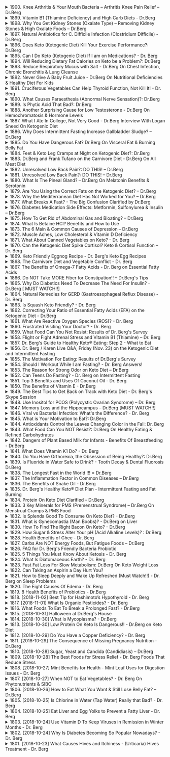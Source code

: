 <details>
<summary>1900. Knee Arthritis & Your Mouth Bacteria – Arthritis Knee Pain Relief – Dr.Berg</summary><br>

<a href="https://www.youtube.com/watch?v=036aZsG-5OI" target="_blank">
    <img src="https://img.youtube.com/vi/036aZsG-5OI/maxresdefault.jpg" 
        alt="[Youtube]" width="200">
</a>


</details>

<details>
<summary>1899. Vitamin B1 (Thiamine Deficiency) and High Carb Diets - Dr.Berg</summary><br>

<a href="https://www.youtube.com/watch?v=GlpXUIQWBok" target="_blank">
    <img src="https://img.youtube.com/vi/GlpXUIQWBok/maxresdefault.jpg" 
        alt="[Youtube]" width="200">
</a>


</details>

<details>
<summary>1898. Why You Get Kidney Stones (Oxalate Type) – Removing Kidney Stones & High Oxalate Foods – Dr.Berg</summary><br>

<a href="https://www.youtube.com/watch?v=LHn169caXDY" target="_blank">
    <img src="https://img.youtube.com/vi/LHn169caXDY/maxresdefault.jpg" 
        alt="[Youtube]" width="200">
</a>


</details>

<details>
<summary>1897. Natural Antibiotics for C. Difficile Infection (Clostridium Difficile) - Dr.Berg</summary><br>

<a href="https://www.youtube.com/watch?v=4mio_jwXLFs" target="_blank">
    <img src="https://img.youtube.com/vi/4mio_jwXLFs/maxresdefault.jpg" 
        alt="[Youtube]" width="200">
</a>


</details>

<details>
<summary>1896. Does Keto (Ketogenic Diet) Kill Your Exercise Performance?: Dr.Berg</summary><br>

<a href="https://www.youtube.com/watch?v=mEHI1HqnTfo" target="_blank">
    <img src="https://img.youtube.com/vi/mEHI1HqnTfo/maxresdefault.jpg" 
        alt="[Youtube]" width="200">
</a>


</details>

<details>
<summary>1895. Can I Do Keto (Ketogenic Diet) If I am on Medications? - Dr. Berg</summary><br>

<a href="https://www.youtube.com/watch?v=b2cylXlGLsk" target="_blank">
    <img src="https://img.youtube.com/vi/b2cylXlGLsk/maxresdefault.jpg" 
        alt="[Youtube]" width="200">
</a>


</details>

<details>
<summary>1894. Will Reducing Dietary Fat Calories on Keto be a Problem?: Dr.Berg</summary><br>

<a href="https://www.youtube.com/watch?v=VkK78eTcwX8" target="_blank">
    <img src="https://img.youtube.com/vi/VkK78eTcwX8/maxresdefault.jpg" 
        alt="[Youtube]" width="200">
</a>


</details>

<details>
<summary>1893. Reduce Respiratory Mucus with Salt - Dr.Berg On Chest Infection, Chronic Bronchitis & Lung Cleanse</summary><br>

<a href="https://www.youtube.com/watch?v=eC1T6gtzbjA" target="_blank">
    <img src="https://img.youtube.com/vi/eC1T6gtzbjA/maxresdefault.jpg" 
        alt="[Youtube]" width="200">
</a>


</details>

<details>
<summary>1892. Never Give A Baby Fruit Juice - Dr.Berg On Nutritional Deficiencies & Healthy Diet For Kids</summary><br>

<a href="https://www.youtube.com/watch?v=-K786D-4pbU" target="_blank">
    <img src="https://img.youtube.com/vi/-K786D-4pbU/maxresdefault.jpg" 
        alt="[Youtube]" width="200">
</a>


</details>

<details>
<summary>1891. Cruciferous Vegetables Can Help Thyroid Function, Not Kill It! - Dr. Berg</summary><br>

<a href="https://www.youtube.com/watch?v=9r3voh7-OcU" target="_blank">
    <img src="https://img.youtube.com/vi/9r3voh7-OcU/maxresdefault.jpg" 
        alt="[Youtube]" width="200">
</a>


</details>

<details>
<summary>1890. What Causes Paraesthesia (Abnormal Nerve Sensation)?: Dr.Berg</summary><br>

<a href="https://www.youtube.com/watch?v=2o7EpKY4XgU" target="_blank">
    <img src="https://img.youtube.com/vi/2o7EpKY4XgU/maxresdefault.jpg" 
        alt="[Youtube]" width="200">
</a>


</details>

<details>
<summary>1889. Is Phytic Acid That Bad?: Dr.Berg</summary><br>

<a href="https://www.youtube.com/watch?v=WmmghwWpQR4" target="_blank">
    <img src="https://img.youtube.com/vi/WmmghwWpQR4/maxresdefault.jpg" 
        alt="[Youtube]" width="200">
</a>


</details>

<details>
<summary>1888. Another Surprising Cause for Low Testosterone - Dr.Berg On Hemochromatosis & Hormone Levels</summary><br>

<a href="https://www.youtube.com/watch?v=JUkWuGmk_6w" target="_blank">
    <img src="https://img.youtube.com/vi/JUkWuGmk_6w/maxresdefault.jpg" 
        alt="[Youtube]" width="200">
</a>


</details>

<details>
<summary>1887. What I Ate In College, Not Very Good - Dr.Berg Interview With Logan Sneed On Ketogenic Diet</summary><br>

<a href="https://www.youtube.com/watch?v=tkCAm4SbjRE" target="_blank">
    <img src="https://img.youtube.com/vi/tkCAm4SbjRE/maxresdefault.jpg" 
        alt="[Youtube]" width="200">
</a>


</details>

<details>
<summary>1886. Why Does Intermittent Fasting Increase Gallbladder Sludge? – Dr.Berg</summary><br>

<a href="https://www.youtube.com/watch?v=OmjabnAXt5E" target="_blank">
    <img src="https://img.youtube.com/vi/OmjabnAXt5E/maxresdefault.jpg" 
        alt="[Youtube]" width="200">
</a>


</details>

<details>
<summary>1885. Do You Have Dangerous Fat? Dr.Berg On Visceral Fat & Burning Belly Fat</summary><br>

<a href="https://www.youtube.com/watch?v=oKHmHh1xIGQ" target="_blank">
    <img src="https://img.youtube.com/vi/oKHmHh1xIGQ/maxresdefault.jpg" 
        alt="[Youtube]" width="200">
</a>


</details>

<details>
<summary>1884. Feet & Keto Leg Cramps at Night on Ketogenic Diet?: Dr.Berg</summary><br>

<a href="https://www.youtube.com/watch?v=qOyhxTVr5w4" target="_blank">
    <img src="https://img.youtube.com/vi/qOyhxTVr5w4/maxresdefault.jpg" 
        alt="[Youtube]" width="200">
</a>


</details>

<details>
<summary>1883. Dr.Berg and Frank Tufano on the Carnivore Diet - Dr.Berg On All Meat Diet</summary><br>

<a href="https://www.youtube.com/watch?v=4rYe74Ew0zw" target="_blank">
    <img src="https://img.youtube.com/vi/4rYe74Ew0zw/maxresdefault.jpg" 
        alt="[Youtube]" width="200">
</a>


</details>

<details>
<summary>1882. Unresolved Low Back Pain?: DO THIS! – Dr.Berg</summary><br>

<a href="https://www.youtube.com/watch?v=yrGhaJ6jqJk" target="_blank">
    <img src="https://img.youtube.com/vi/yrGhaJ6jqJk/maxresdefault.jpg" 
        alt="[Youtube]" width="200">
</a>


</details>

<details>
<summary>1881. Unresolved Low Back Pain?: DO THIS! – Dr.Berg</summary><br>

<a href="https://www.youtube.com/watch?v=eDIrsV01SLI" target="_blank">
    <img src="https://img.youtube.com/vi/eDIrsV01SLI/maxresdefault.jpg" 
        alt="[Youtube]" width="200">
</a>


</details>

<details>
<summary>1880. What Is The Pineal Gland? – Dr.Berg On Melatonin Benefits & Serotonin</summary><br>

<a href="https://www.youtube.com/watch?v=OSaYls_-h-4" target="_blank">
    <img src="https://img.youtube.com/vi/OSaYls_-h-4/maxresdefault.jpg" 
        alt="[Youtube]" width="200">
</a>


</details>

<details>
<summary>1879. Are You Using the Correct Fats on the Ketogenic Diet? – Dr.Berg</summary><br>

<a href="https://www.youtube.com/watch?v=VlB3K6o5BQo" target="_blank">
    <img src="https://img.youtube.com/vi/VlB3K6o5BQo/maxresdefault.jpg" 
        alt="[Youtube]" width="200">
</a>


</details>

<details>
<summary>1878. Why the Mediterranean Diet Has Not Worked for You? – Dr.Berg</summary><br>

<a href="https://www.youtube.com/watch?v=Xbc7c0w3_Vs" target="_blank">
    <img src="https://img.youtube.com/vi/Xbc7c0w3_Vs/maxresdefault.jpg" 
        alt="[Youtube]" width="200">
</a>


</details>

<details>
<summary>1877. What Breaks A Fast? - The Big Confusion Clarified by Dr.Berg</summary><br>

<a href="https://www.youtube.com/watch?v=9VC7KZg2-ok" target="_blank">
    <img src="https://img.youtube.com/vi/9VC7KZg2-ok/maxresdefault.jpg" 
        alt="[Youtube]" width="200">
</a>


</details>

<details>
<summary>1876. Diabetes Medication Side Effects: Metformin, Sulfonylurea & Insulin – Dr.Berg</summary><br>

<a href="https://www.youtube.com/watch?v=ozbNW8-ZLm4" target="_blank">
    <img src="https://img.youtube.com/vi/ozbNW8-ZLm4/maxresdefault.jpg" 
        alt="[Youtube]" width="200">
</a>


</details>

<details>
<summary>1875. How To Get Rid of Abdominal Gas and Bloating? – Dr.Berg</summary><br>

<a href="https://www.youtube.com/watch?v=WxM1WcdugQ0" target="_blank">
    <img src="https://img.youtube.com/vi/WxM1WcdugQ0/maxresdefault.jpg" 
        alt="[Youtube]" width="200">
</a>


</details>

<details>
<summary>1874. What Is Betaine HCl? Benefits and How to Use</summary><br>

<a href="https://www.youtube.com/watch?v=Jc1y0tfwWlo" target="_blank">
    <img src="https://img.youtube.com/vi/Jc1y0tfwWlo/maxresdefault.jpg" 
        alt="[Youtube]" width="200">
</a>


</details>

<details>
<summary>1873. The 6 Main & Common Causes of Depression – Dr.Berg</summary><br>

<a href="https://www.youtube.com/watch?v=OV5OlaPZ6C4" target="_blank">
    <img src="https://img.youtube.com/vi/OV5OlaPZ6C4/maxresdefault.jpg" 
        alt="[Youtube]" width="200">
</a>


</details>

<details>
<summary>1872. Muscle Aches, Low Cholesterol & Vitamin D Deficiency</summary><br>

<a href="https://www.youtube.com/watch?v=9zTv1d7MQA0" target="_blank">
    <img src="https://img.youtube.com/vi/9zTv1d7MQA0/maxresdefault.jpg" 
        alt="[Youtube]" width="200">
</a>


</details>

<details>
<summary>1871. What About Canned Vegetables on Keto? - Dr. Berg</summary><br>

<a href="https://www.youtube.com/watch?v=ZRnW4sd-4co" target="_blank">
    <img src="https://img.youtube.com/vi/ZRnW4sd-4co/maxresdefault.jpg" 
        alt="[Youtube]" width="200">
</a>


</details>

<details>
<summary>1870. Can the Ketogenic Diet Spike Cortisol? Keto & Cortisol Function – Dr. Berg</summary><br>

<a href="https://www.youtube.com/watch?v=9Vt8I3dtuag" target="_blank">
    <img src="https://img.youtube.com/vi/9Vt8I3dtuag/maxresdefault.jpg" 
        alt="[Youtube]" width="200">
</a>


</details>

<details>
<summary>1869. Keto Friendly Eggnog Recipe - Dr. Berg's Keto Egg Recipes</summary><br>

<a href="https://www.youtube.com/watch?v=9mZj17AdbrE" target="_blank">
    <img src="https://img.youtube.com/vi/9mZj17AdbrE/maxresdefault.jpg" 
        alt="[Youtube]" width="200">
</a>


</details>

<details>
<summary>1868. The Carnivore Diet and Vegetable Conflict - Dr. Berg</summary><br>

<a href="https://www.youtube.com/watch?v=Cngf7Gjo_-g" target="_blank">
    <img src="https://img.youtube.com/vi/Cngf7Gjo_-g/maxresdefault.jpg" 
        alt="[Youtube]" width="200">
</a>


</details>

<details>
<summary>1867. The Benefits of Omega-7 Fatty Acids - Dr. Berg on Essential Fatty Acids</summary><br>

<a href="https://www.youtube.com/watch?v=5PBuZRmB4QQ" target="_blank">
    <img src="https://img.youtube.com/vi/5PBuZRmB4QQ/maxresdefault.jpg" 
        alt="[Youtube]" width="200">
</a>


</details>

<details>
<summary>1866. Do NOT Take MORE Fiber for Constipation!! – Dr.Berg's Tips</summary><br>

<a href="https://www.youtube.com/watch?v=t-jtHOWhAIw" target="_blank">
    <img src="https://img.youtube.com/vi/t-jtHOWhAIw/maxresdefault.jpg" 
        alt="[Youtube]" width="200">
</a>


</details>

<details>
<summary>1865. Why Do Diabetics Need To Decrease The Need For Insulin? - Dr.Berg [ MUST WATCH!!]</summary><br>

<a href="https://www.youtube.com/watch?v=LppIp928SrA" target="_blank">
    <img src="https://img.youtube.com/vi/LppIp928SrA/maxresdefault.jpg" 
        alt="[Youtube]" width="200">
</a>


</details>

<details>
<summary>1864. Natural Remedies for GERD (Gastroesophageal Reflux Disease) - Dr. Berg</summary><br>

<a href="https://www.youtube.com/watch?v=HSNZlFlTMYw" target="_blank">
    <img src="https://img.youtube.com/vi/HSNZlFlTMYw/maxresdefault.jpg" 
        alt="[Youtube]" width="200">
</a>


</details>

<details>
<summary>1863. Is Squash Keto Friendly? - Dr. Berg</summary><br>

<a href="https://www.youtube.com/watch?v=cIhv1l8JuXg" target="_blank">
    <img src="https://img.youtube.com/vi/cIhv1l8JuXg/maxresdefault.jpg" 
        alt="[Youtube]" width="200">
</a>


</details>

<details>
<summary>1862. Correcting Your Ratio of Essential Fatty Acids (EFA) on the Ketogenic Diet - Dr.Berg</summary><br>

<a href="https://www.youtube.com/watch?v=P9cAwvkyReg" target="_blank">
    <img src="https://img.youtube.com/vi/P9cAwvkyReg/maxresdefault.jpg" 
        alt="[Youtube]" width="200">
</a>


</details>

<details>
<summary>1861. What Are Reactive Oxygen Species (ROS)? - Dr. Berg</summary><br>

<a href="https://www.youtube.com/watch?v=gUUsTbeu4LE" target="_blank">
    <img src="https://img.youtube.com/vi/gUUsTbeu4LE/maxresdefault.jpg" 
        alt="[Youtube]" width="200">
</a>


</details>

<details>
<summary>1860. Frustrated Visiting Your Doctor? - Dr. Berg</summary><br>

<a href="https://www.youtube.com/watch?v=Ex2RNOoRNzA" target="_blank">
    <img src="https://img.youtube.com/vi/Ex2RNOoRNzA/maxresdefault.jpg" 
        alt="[Youtube]" width="200">
</a>


</details>

<details>
<summary>1859. What Food Can You Not Resist: Results of Dr. Berg's Survey</summary><br>

<a href="https://www.youtube.com/watch?v=1lO8wmnSzik" target="_blank">
    <img src="https://img.youtube.com/vi/1lO8wmnSzik/maxresdefault.jpg" 
        alt="[Youtube]" width="200">
</a>


</details>

<details>
<summary>1858. Flight or Fight Adrenal Stress and Vitamin B1 (Thiamine) – Dr. Berg</summary><br>

<a href="https://www.youtube.com/watch?v=TFs9EZAUzrE" target="_blank">
    <img src="https://img.youtube.com/vi/TFs9EZAUzrE/maxresdefault.jpg" 
        alt="[Youtube]" width="200">
</a>


</details>

<details>
<summary>1857. Dr. Berg's Guide to Healthy Keto® Eating: Step 2 - What to Eat</summary><br>

<a href="https://www.youtube.com/watch?v=mBqpaAKtnXE" target="_blank">
    <img src="https://img.youtube.com/vi/mBqpaAKtnXE/maxresdefault.jpg" 
        alt="[Youtube]" width="200">
</a>


</details>

<details>
<summary>1856. Dr. Berg / Karen Live Q&A, Friday (Nov. 23) on the Ketogenic Diet and Intermittent Fasting</summary><br>

<a href="https://www.youtube.com/watch?v=OjlXc-UYjPA" target="_blank">
    <img src="https://img.youtube.com/vi/OjlXc-UYjPA/maxresdefault.jpg" 
        alt="[Youtube]" width="200">
</a>


</details>

<details>
<summary>1855. The Motivation For Eating: Results of Dr.Berg's Survey</summary><br>

<a href="https://www.youtube.com/watch?v=M3ZiVmj9oDA" target="_blank">
    <img src="https://img.youtube.com/vi/M3ZiVmj9oDA/maxresdefault.jpg" 
        alt="[Youtube]" width="200">
</a>


</details>

<details>
<summary>1854. Should I Workout While I am Fasting? - Dr. Berg Answers!</summary><br>

<a href="https://www.youtube.com/watch?v=mcKEGv5Wucw" target="_blank">
    <img src="https://img.youtube.com/vi/mcKEGv5Wucw/maxresdefault.jpg" 
        alt="[Youtube]" width="200">
</a>


</details>

<details>
<summary>1853. The Reason for Strong Odor on Keto Diet – Dr.Berg</summary><br>

<a href="https://www.youtube.com/watch?v=uANY0j-UzVs" target="_blank">
    <img src="https://img.youtube.com/vi/uANY0j-UzVs/maxresdefault.jpg" 
        alt="[Youtube]" width="200">
</a>


</details>

<details>
<summary>1852. Can Teens Do Fasting? - Dr. Berg on Intermittent Fasting</summary><br>

<a href="https://www.youtube.com/watch?v=_yvy5-pHjQo" target="_blank">
    <img src="https://img.youtube.com/vi/_yvy5-pHjQo/maxresdefault.jpg" 
        alt="[Youtube]" width="200">
</a>


</details>

<details>
<summary>1851. Top 3 Benefits and Uses Of Coconut Oil - Dr. Berg</summary><br>

<a href="https://www.youtube.com/watch?v=goIfgmQQOKc" target="_blank">
    <img src="https://img.youtube.com/vi/goIfgmQQOKc/maxresdefault.jpg" 
        alt="[Youtube]" width="200">
</a>


</details>

<details>
<summary>1850. The Benefits of Vitamin E - Dr.Berg</summary><br>

<a href="https://www.youtube.com/watch?v=kVWi0hRBbYg" target="_blank">
    <img src="https://img.youtube.com/vi/kVWi0hRBbYg/maxresdefault.jpg" 
        alt="[Youtube]" width="200">
</a>


</details>

<details>
<summary>1849. The Best Tips to Get Back on Track with Keto Diet - Dr. Berg's Skype Session</summary><br>

<a href="https://www.youtube.com/watch?v=4fzJRrLVdWM" target="_blank">
    <img src="https://img.youtube.com/vi/4fzJRrLVdWM/maxresdefault.jpg" 
        alt="[Youtube]" width="200">
</a>


</details>

<details>
<summary>1848. Use Inositol for PCOS (Polycystic Ovarian Syndrome) – Dr. Berg</summary><br>

<a href="https://www.youtube.com/watch?v=JThjAb_i-Nc" target="_blank">
    <img src="https://img.youtube.com/vi/JThjAb_i-Nc/maxresdefault.jpg" 
        alt="[Youtube]" width="200">
</a>


</details>

<details>
<summary>1847. Memory Loss and the Hippocampus – Dr.Berg [MUST WATCH!!]</summary><br>

<a href="https://www.youtube.com/watch?v=9iVFPVTBNaw" target="_blank">
    <img src="https://img.youtube.com/vi/9iVFPVTBNaw/maxresdefault.jpg" 
        alt="[Youtube]" width="200">
</a>


</details>

<details>
<summary>1846. Viral vs Bacterial Infection: What's the Difference? - Dr. Berg</summary><br>

<a href="https://www.youtube.com/watch?v=OMRCaKYthLg" target="_blank">
    <img src="https://img.youtube.com/vi/OMRCaKYthLg/maxresdefault.jpg" 
        alt="[Youtube]" width="200">
</a>


</details>

<details>
<summary>1845. What is Your Motivation to Eat?: Dr.Berg</summary><br>

<a href="https://www.youtube.com/watch?v=feacRxf8vrw" target="_blank">
    <img src="https://img.youtube.com/vi/feacRxf8vrw/maxresdefault.jpg" 
        alt="[Youtube]" width="200">
</a>


</details>

<details>
<summary>1844. Antioxidants Control the Leaves Changing Color in the Fall: Dr. Berg</summary><br>

<a href="https://www.youtube.com/watch?v=-FG6xjiREHc" target="_blank">
    <img src="https://img.youtube.com/vi/-FG6xjiREHc/maxresdefault.jpg" 
        alt="[Youtube]" width="200">
</a>


</details>

<details>
<summary>1843. What Food Can You NOT Resist?: Dr.Berg On Healthy Eating & Refined Carbohydrates</summary><br>

<a href="https://www.youtube.com/watch?v=2Trm34WbAIY" target="_blank">
    <img src="https://img.youtube.com/vi/2Trm34WbAIY/maxresdefault.jpg" 
        alt="[Youtube]" width="200">
</a>


</details>

<details>
<summary>1842. Dangers of Plant Based Milk for Infants - Benefits Of Breastfeeding - Dr.Berg</summary><br>

<a href="https://www.youtube.com/watch?v=wUeTRC2F2J8" target="_blank">
    <img src="https://img.youtube.com/vi/wUeTRC2F2J8/maxresdefault.jpg" 
        alt="[Youtube]" width="200">
</a>


</details>

<details>
<summary>1841. What Does Vitamin K1 Do? - Dr. Berg</summary><br>

<a href="https://www.youtube.com/watch?v=itk_htAckZQ" target="_blank">
    <img src="https://img.youtube.com/vi/itk_htAckZQ/maxresdefault.jpg" 
        alt="[Youtube]" width="200">
</a>


</details>

<details>
<summary>1840. Do You Have Orthorexia, the Obsession of Being Healthy?: Dr.Berg</summary><br>

<a href="https://www.youtube.com/watch?v=pj6NYBUgdYc" target="_blank">
    <img src="https://img.youtube.com/vi/pj6NYBUgdYc/maxresdefault.jpg" 
        alt="[Youtube]" width="200">
</a>


</details>

<details>
<summary>1839. Is Fluoride in Water Safe to Drink? - Tooth Decay & Dental Fluorosis Dr.Berg</summary><br>

<a href="https://www.youtube.com/watch?v=ultcbOkutcQ" target="_blank">
    <img src="https://img.youtube.com/vi/ultcbOkutcQ/maxresdefault.jpg" 
        alt="[Youtube]" width="200">
</a>


</details>

<details>
<summary>1838. The Longest Fast in the World !!! = Dr.Berg</summary><br>

<a href="https://www.youtube.com/watch?v=u0qaaaU9NPU" target="_blank">
    <img src="https://img.youtube.com/vi/u0qaaaU9NPU/maxresdefault.jpg" 
        alt="[Youtube]" width="200">
</a>


</details>

<details>
<summary>1837. The Inflammation Factor in Common Diseases – Dr.Berg</summary><br>

<a href="https://www.youtube.com/watch?v=AHkvagiOE8U" target="_blank">
    <img src="https://img.youtube.com/vi/AHkvagiOE8U/maxresdefault.jpg" 
        alt="[Youtube]" width="200">
</a>


</details>

<details>
<summary>1836. The Benefits of Snake Oil - Dr.Berg</summary><br>

<a href="https://www.youtube.com/watch?v=aBavDwK6jBA" target="_blank">
    <img src="https://img.youtube.com/vi/aBavDwK6jBA/maxresdefault.jpg" 
        alt="[Youtube]" width="200">
</a>


</details>

<details>
<summary>1835. Dr. Berg's Healthy Keto® Diet Plan - Intermittent Fasting and Fat Burning</summary><br>

<a href="https://www.youtube.com/watch?v=vMZfyEy_jpI" target="_blank">
    <img src="https://img.youtube.com/vi/vMZfyEy_jpI/maxresdefault.jpg" 
        alt="[Youtube]" width="200">
</a>


</details>

<details>
<summary>1834. Protein On Keto Diet Clarified - Dr.Berg</summary><br>

<a href="https://www.youtube.com/watch?v=yA8-dsGexyk" target="_blank">
    <img src="https://img.youtube.com/vi/yA8-dsGexyk/maxresdefault.jpg" 
        alt="[Youtube]" width="200">
</a>


</details>

<details>
<summary>1833. 3 Key Minerals for PMS (Premenstrual Syndrome) – Dr.Berg On Menstrual Cramps & PMS Food</summary><br>

<a href="https://www.youtube.com/watch?v=tFp005TDrXY" target="_blank">
    <img src="https://img.youtube.com/vi/tFp005TDrXY/maxresdefault.jpg" 
        alt="[Youtube]" width="200">
</a>


</details>

<details>
<summary>1832. Is Splenda Good To Consume On Keto Diet? - Dr.Berg</summary><br>

<a href="https://www.youtube.com/watch?v=cY6EVoD7vrM" target="_blank">
    <img src="https://img.youtube.com/vi/cY6EVoD7vrM/maxresdefault.jpg" 
        alt="[Youtube]" width="200">
</a>


</details>

<details>
<summary>1831. What is Gynecomastia (Man Boobs)? - Dr.Berg on Liver</summary><br>

<a href="https://www.youtube.com/watch?v=mvHmYmQspNk" target="_blank">
    <img src="https://img.youtube.com/vi/mvHmYmQspNk/maxresdefault.jpg" 
        alt="[Youtube]" width="200">
</a>


</details>

<details>
<summary>1830. How To Find The Right Bacon On Keto? - Dr.Berg</summary><br>

<a href="https://www.youtube.com/watch?v=rQaQUPu7_yM" target="_blank">
    <img src="https://img.youtube.com/vi/rQaQUPu7_yM/maxresdefault.jpg" 
        alt="[Youtube]" width="200">
</a>


</details>

<details>
<summary>1829. How Sugar & Stress Alter Your pH (Acid Alkaline Levels)? : Dr.Berg</summary><br>

<a href="https://www.youtube.com/watch?v=kORcxGHdenw" target="_blank">
    <img src="https://img.youtube.com/vi/kORcxGHdenw/maxresdefault.jpg" 
        alt="[Youtube]" width="200">
</a>


</details>

<details>
<summary>1828. Health Benefits of Ghee - Dr. Berg</summary><br>

<a href="https://www.youtube.com/watch?v=obiIWcF73GE" target="_blank">
    <img src="https://img.youtube.com/vi/obiIWcF73GE/maxresdefault.jpg" 
        alt="[Youtube]" width="200">
</a>


</details>

<details>
<summary>1827. Carbs Are NOT Energy Foods, But Fatigue Foods – Dr.Berg</summary><br>

<a href="https://www.youtube.com/watch?v=np1j4z4sGAM" target="_blank">
    <img src="https://img.youtube.com/vi/np1j4z4sGAM/maxresdefault.jpg" 
        alt="[Youtube]" width="200">
</a>


</details>

<details>
<summary>1826. FAQ for Dr. Berg's Friendly Bacteria Probiotic</summary><br>

<a href="https://www.youtube.com/watch?v=9zYuXDlZCjE" target="_blank">
    <img src="https://img.youtube.com/vi/9zYuXDlZCjE/maxresdefault.jpg" 
        alt="[Youtube]" width="200">
</a>


</details>

<details>
<summary>1825. 5 Things You Must Know About Ketosis - Dr. Berg</summary><br>

<a href="https://www.youtube.com/watch?v=WlbwAc4zI0M" target="_blank">
    <img src="https://img.youtube.com/vi/WlbwAc4zI0M/maxresdefault.jpg" 
        alt="[Youtube]" width="200">
</a>


</details>

<details>
<summary>1824. What Is Diatomaceous Earth? - Dr. Berg</summary><br>

<a href="https://www.youtube.com/watch?v=hgSNOV2mj1U" target="_blank">
    <img src="https://img.youtube.com/vi/hgSNOV2mj1U/maxresdefault.jpg" 
        alt="[Youtube]" width="200">
</a>


</details>

<details>
<summary>1823. Fast Fat Loss For Slow Metabolism: Dr.Berg On Keto Weight Loss</summary><br>

<a href="https://www.youtube.com/watch?v=iDhWIrS0OQ4" target="_blank">
    <img src="https://img.youtube.com/vi/iDhWIrS0OQ4/maxresdefault.jpg" 
        alt="[Youtube]" width="200">
</a>


</details>

<details>
<summary>1822. Can Taking an Aspirin a Day Hurt You?</summary><br>

<a href="https://www.youtube.com/watch?v=YuSV3gdTRB4" target="_blank">
    <img src="https://img.youtube.com/vi/YuSV3gdTRB4/maxresdefault.jpg" 
        alt="[Youtube]" width="200">
</a>


</details>

<details>
<summary>1821. How to Sleep Deeply and Wake Up Refreshed (Must Watch!!) - Dr. Berg on Sleep Problems</summary><br>

<a href="https://www.youtube.com/watch?v=Eu1ldCIdLF0" target="_blank">
    <img src="https://img.youtube.com/vi/Eu1ldCIdLF0/maxresdefault.jpg" 
        alt="[Youtube]" width="200">
</a>


</details>

<details>
<summary>1820. The Eight Causes Of Edema - Dr. Berg</summary><br>

<a href="https://www.youtube.com/watch?v=bZLo_-jXwPw" target="_blank">
    <img src="https://img.youtube.com/vi/bZLo_-jXwPw/maxresdefault.jpg" 
        alt="[Youtube]" width="200">
</a>


</details>

<details>
<summary>1819. 8 Health Benefits of Probiotics - Dr.Berg</summary><br>

<a href="https://www.youtube.com/watch?v=KLk5Kl2d684" target="_blank">
    <img src="https://img.youtube.com/vi/KLk5Kl2d684/maxresdefault.jpg" 
        alt="[Youtube]" width="200">
</a>


</details>

<details>
<summary>1818. [2018-11-02] Best Tip for Hashimoto’s Hypothyroid - Dr. Berg</summary><br>

<a href="https://www.youtube.com/watch?v=VPoAnO0EcCg" target="_blank">
    <img src="https://img.youtube.com/vi/VPoAnO0EcCg/maxresdefault.jpg" 
        alt="[Youtube]" width="200">
</a>

### 小結點整理

#### 核心主題
- Hashimoto's 病症：一種與甲狀腺相關的自身免疫性疾病，導致甲低（hypothyroidism）。

#### 主要觀念
1. **自身免疫疾病特性**：
   - 免疫系統產生攻擊自身組織的抗體。
   - 可影響多種組織，包括神經系統、結缔組織及關節等。
   
2. **Hashimoto's 的核心問題**：
   - 主要涉及抗TPO（anti-thyroid peroxidase, TPO）抗體。
   - TPO 是甲狀腺激素合成過程中關鍵酶，負責將碘轉化為活性形式。

3. **病因假說**：
   - 病因尚不完全明了。
   - 与免疫系統功能異常及壓力事件後的免疫反應有關。

#### 問題原因
1. **氧化應激**：
   - 高水平過氧化氫（H₂O₂）導致氧化應激，損害甲狀腺組織。

2. **免疫失衡**：
   - 免疫系統異常攻擊自身組織。
   - 與壓力反應及免疫功能紊乱有關。

#### 解決方法
1. **抗氧化策略**：
   - **硒（Selenium）**：支持甲狀腺激素合成並清除自由基。
   - **鋅（Zinc）**：增強免疫功能，具抗氧化作用。
   - **N-乙酰半胱氨酸（NAC）**：有效抗氧化劑，幫助分解過氧化氫。

2. **生活方式調整**：
   - 定期進行短時間斷食（intermittent fasting），降低炎症反應，提升免疫功能。

#### 健康建議
1. 調整飲食攝入，確保足夠的碘、硒及鋅等微量元素。
2. 減輕壓力，保持良好的心理和生理狀態。
3. 定期監測甲狀腺指標，及時調整治療方案。

#### 總結
Hashimoto's 是一種复杂且多因素導致的自身免疫疾病。雖然其病因尚不完全明了，但通過抗氧化、抗炎及生活方式調整等方法可以有效管理病情。患者應在專業醫療人員指導下制定綜合治療計劃，並定期評估療效。
</details>

<details>
<summary>1817. [2018-11-01] What Is Organic Pesticides? - Dr. Berg</summary><br>

<a href="https://www.youtube.com/watch?v=ei3AnuzFJww" target="_blank">
    <img src="https://img.youtube.com/vi/ei3AnuzFJww/maxresdefault.jpg" 
        alt="[Youtube]" width="200">
</a>

# 文章整理：有機產品的定義與實踐

## 核心主題
- 有機產品的定義及其重要性。
- 有機(certified organic)標籤的含義及消費者需注意的細節。

## 主要觀念
1. **有機產品的分級標準**：
   - **「含有机成分」**：指70%以上的成分為有機，其余30%可非有機，可能包含 GMO、 pesticide等。
   - **「有機」**：指95%以上的成分為有機，其余5%可非有機，可能包含 GMO、pesticide等。
   - **「100%有機」**：所有成分均需通過有機認證。

2. **有機產品的優勢**：
   - 相較於商業化食品，有機產品的 pesticide 含量較低，健康風險更小。
   - 有機農業注重土壤健康和生態平衡。

3. **有機認證的過程**：
   - 需完成大量文件報備、申請、測試及 Inspector 檢查。
   - 經驗證通過後方可宣稱為「100%有機」。

## 問題原因
- 消費者對於有機標籤的含義存在混淆，導致選擇時可能購買到非百分百有機產品。
- 有機認證程序複雜且耗時，限制了農民申請 certification 的积极性。

## 解決方法
- **教育消費者**：提高對有機標籤含義的理解，鼓勵閱讀食品標籤。
- **支持小型農場**：即便某些農場未通過有機認證，但若其耕作方式環保且不使用 pesticide，可作為優質選擇。

## 健康建議
- 門市購物時，優先選購100%有機 certification 的產品。
- 考慮訪問 Farmers Market，購買來自小型農場的食品，這些農場雖然可能未取得正式認證，但通常遵循生態友善的耕作方式。

## 結論
- 消費者應仔細閱讀食品標籤，並了解有機產品的不同級別。
- 賴 Farmers Market 支持ustainable agriculture 的同時，也能獲得更健康的食品選擇。
</details>

<details>
<summary>1816. What Foods To Eat To Break a Prolonged Fast? - Dr.Berg</summary><br>

<a href="https://www.youtube.com/watch?v=vc640AzMJbU" target="_blank">
    <img src="https://img.youtube.com/vi/vc640AzMJbU/maxresdefault.jpg" 
        alt="[Youtube]" width="200">
</a>


</details>

<details>
<summary>1815. [2018-10-31] Halloween at Dr.Berg's House</summary><br>

<a href="https://www.youtube.com/watch?v=HPpxEQOH8bI" target="_blank">
    <img src="https://img.youtube.com/vi/HPpxEQOH8bI/maxresdefault.jpg" 
        alt="[Youtube]" width="200">
</a>

### 文章重點整理

#### 核心主題
- **Halloween 糖果消費的健康影響**
- **兒童糖分攝取對生理和行為的影響**
- **降低糖分攝取的策略與建議**

#### 主要觀念
1. **糖分攝取的急性影響**：
   - 高糖攝取會刺激腦部 beta-endorphin 發放，帶來短期愉悅。
   - 随後血糖水平上升，胰島素分泌增加，導致血糖急劇下降，引發低血糖症狀。

2. **兒童長期糖分攝取的影響**：
   - 早期高糖攝取 habits 可能導致青少年飲食習慣難以改變。
   - 糖分過量攝取會引起慢性炎症和血糖紊亂。

3. **常見Halloween糖果的健康問題**：
   - 大部分糖果含高濃度添加糖，可能來源於 GMO（基因改造生物）原料。
   - 部分糖果如 Pixy Stix 和 Candy Corn 含有潛在有害成分。

#### 問題原因
- **高糖攝取的急性影響**：
  - 血糖波動導致兒童情緒不穩定和行為問題。
- **慢性糖分攝取的危害**：
  - 糖分引起的炎症反應和代謝紊亂。
- **常見糖果產品的健康隱憂**：
  - 使用 GMO 原料，可能含 pesticide 殘留。

#### 解決方法
1. **選擇低糖糖果**：
   - 推薦低糖糖果如 Peanut Butter Cups, Snickers, Tootsie Rolls 等。
2. **限制糖果攝取量**：
   - 過多的糖果應被丟棄，避免兒童長期暴露於高糖環境。
3. **補充營養以平衡血糖**：
   - 提供高蛋白質和高脂肪食物，幫助穩定血糖水平。
   - 补充 B1 素（硫胺素）可緩解低血糖引起的神經症狀。

#### 健康建議
- **控制糖分攝取**：
  - 適當限制糖果數量，避免過度攝入。
- **提供營養支撐**：
  - 使用蛋白質和脂肪來平衡血糖波動。
- **早期教育與防範**：
  - 對兒童進行健康飲食教育，避免形成高糖攝取習慣。

#### 結論
- Halloween 糖果消費雖難以完全避免，但透過明智選擇和適當管理，可將其對健康的影響降至最低。
- 長期來看，限制糖分攝取、提供均衡營養和早期教育是關鍵策略。
</details>

<details>
<summary>1814. [2018-10-30] What Is Mycoplasma? - Dr.Berg</summary><br>

<a href="https://www.youtube.com/watch?v=FvS3EQ4heyA" target="_blank">
    <img src="https://img.youtube.com/vi/FvS3EQ4heyA/maxresdefault.jpg" 
        alt="[Youtube]" width="200">
</a>

### 小節歸納

#### 核心主題  
- 病原體：Mycoplasma（支原體）及其對人體健康的影響  
- 自身免疫疾病的原因及潛在治療方法  

#### 主要觀念  
1. **Mycoplasma的特性**  
   - 最小的自由生活的細菌，缺乏細胞壁。  
   - 形狀類似水母，具有高度流動性。  

2. **與自身免疫疾病的關聯**  
   - 與 rheumatoid arthritis（類風濕關節炎）、Crohn's disease（克隆氏病）等 autoimmune conditions（ autoimmune diseases）相關。  
   - 其感染通常不易被察覺，潛伏期可達10至30年，直至免疫力下降時才發作。  

3. **免疫系統的作用**  
   - Mycoplasma 本身不直接傷害宿主細胞，但其存在促使免疫系統攻擊自身細胞，引發炎症和組織破壞。  

#### 問題原因  
- Mycoplasma 的高度流動性和缺乏細胞壁使其難以被免疫系統有效偵測和清除。  
- 潜伏感染在免疫力降低時激活，導致 autoimmune diseases（ 自身免疫疾病）的發生。  

#### 解決方法  
1. **自然療法**  
   - **Cat's Claw（貓爪藤）**：一種強大的抗氧化劑和抗炎AGENT，具有抗菌作用，可幫助提升免疫系統功能。  
   - **Olive Leaf Extract（橄榄葉萃取物）**：作為天然抗生素，對抗Mycoplasma和其他病原體有效。  
   - **Colostrum（初乳）**：增強免疫系統，特別適合曾接受多種抗生素或類固醇治療導致免疫力下降的患者。  

2. **干預措施**  
   - **禁食（Fasting）**： prolonged fasting（ 長時間禁食）可促進Toph Ajit（舊蛋白質結構的循環再利用），並幫助清除體內殘留的病原體如Mycoplasma、Candida、Yeast和 Mold。  
   - **生活方式調整**：包括壓力管理、營養攝取和免疫系統支持。  

#### 健康建議  
1. **預防措施**  
   - 避免濫用抗生素，以防止破壞有益菌群並降低免疫力。  
   - 保持健康的生活方式，如均衡飲食、規律運動和充足睡眠，以維持免疫系統功能。  

2. **治療建議**  
   - 考慮使用自然療法（如Cat's Claw和Olive Leaf Extract）來調節免疫反應並清除病原體。  
   - 在專業醫療人員的指導下進行禁食或其他干預措施，以確保安全性和有效性。  

#### 結論  
- Mycoplasma 是導致多種 autoimmune diseases 的潛在病因，其特性使其成為臨床上具挑戰性的感染源。  
- 自然療法和生活方式調整提供了一種綜合性治療策略，可幫助降低病原體負荷並恢復免疫系統功能。  
- 進一步的研究和個化化的治療方案對於有效管理和預防Mycoplasma相關疾病至關重要。
</details>

<details>
<summary>1813. [2018-10-30] Low Protein On Keto Is Dangerous!! - Dr.Berg on Keto Diet</summary><br>

<a href="https://www.youtube.com/watch?v=8trJ_JuY1yw" target="_blank">
    <img src="https://img.youtube.com/vi/8trJ_JuY1yw/maxresdefault.jpg" 
        alt="[Youtube]" width="200">
</a>

### 核心主題：低蛋白飲食的健康風險及其影響

#### 主要觀念：
1. 蛋白質攝取不足可能導致健康問題，尤其是低蛋白血症（Hypoalbuminemia）。
2. 低蛋白血症會引起水肿（Edema）、腹水（Ascites）等徵狀，並影響免疫系統功能。
3. 蛋白質不足的原因包括飲食不均衡、肝臟或腎臟功能異常、糖尿病、壓力增加等。

#### 問題原因：
1. **營養攝取不足**：每日攝取的蛋白質未達建議量（每餐 3-6 盧夫）。
2. **慢性疾病**：肝硬化、脂肪肝、肝炎或腎臟問題可能影響蛋白質的合成與代謝。
3. **糖尿病**：血糖控制不佳會干擾氨基酸吸收及蛋白質形成。
4. **胃酸不足**：影響食物中蛋白質的消化吸收。
5. **壓力增加**：生理或心理壓力提升身體對蛋白質的需求。

#### 解決方法：
1. 確保攝取足夠且高品質的蛋白質來源，如 grass-fed 肉類、野生-caught 魚類、 pasture-raised 或 organically raised 的蛋。
2. 改善飲食習慣，避免低營養價值的食物（如普通花生醬）。
3. 檢查並治療潛在的健康問題，包括肝臟或腎臟功能异常及糖尿病。
4. 管理壓力，適當增加蛋白質攝取。

#### 健康建議：
1. **飲食調整**：選擇高品質、完整的蛋白質來源，如瘦肉、魚類、豆類和乳制品。
2. **定期檢查**：如有疑慮，應諮詢醫生並進行血液檢查以評估蛋白質水平。
3. **生活方式 modification**：管理壓力、保持適當運動和充足睡眠以維持免疫系統功能。

#### 結論：
適當攝取足夠的高品質蛋白質對於維護健康至關重要。特別是對有慢性疾病或消化問題的人來說，更需要注意飲食結構的均衡與優質蛋白質的攝取，以避免低蛋白血症及其並發症。
</details>

<details>
<summary>1812. [2018-10-29] Do You Have a Copper Deficiency? - Dr. Berg</summary><br>

<a href="https://www.youtube.com/watch?v=ZxeqP-QLIM8" target="_blank">
    <img src="https://img.youtube.com/vi/ZxeqP-QLIM8/maxresdefault.jpg" 
        alt="[Youtube]" width="200">
</a>

### 文章主題：銅缺乏症及其健康影響

---

#### 1. 核心主題  
- 銅是一種微量元素，在人體中扮演重要角色，但過量攝取可能有毒性。  
- 銅缺乏會導致多種健康問題，包括膠原蛋白合成受阻、免疫功能下降等。

---

#### 2. 主要觀念  
- **銅的生理作用**：  
  - 維持膠原蛋白和彈力纖維的功能，影響皮膚、關節和結締組織。  
  - 與黑色素生成有關，缺乏會導致白癜風（vitiligo）。  
  - 參與神經傳導物質的合成，如神經遞質和髓鞘形成。  

- **銅缺乏的臨床表現**：  
  - 骨骼畸形：如胎兒期缺銅導致先天性足扁平或脊柱過度前 curves（「駝背」）。  
  - 神經系統問題：包括周圍神經病變、視力損失和神經退化。  
  - 免疫功能下降：白血球數量減少，類似B12缺乏症的肌肉無力和貧血。  

---

#### 3. 銅缺乏的原因  
- **營養攝取不足**： diets缺乏含銅食物，如肝臟、瘦肉、深綠色蔬菜和蘑菇。  
- **吸收障礙**：胃酸不足、腸道疾病（如克羅恩病）或與其他礦物質（如鋅）的競爭吸收。  
- **過度流失**：慢性丟失，如消化道出血或長期使用某些藥物（如制酸劑）。  

---

#### 4. 銅缺乏的解決方法  
- **飲食調整**：增加富含銅的食物攝取，包括：  
  - 畜類肝臟（grass-fed meats liver）。  
  - 深色葉菜（leafy greens）。  
  - 鴻菇等真菌。  

- **補充劑**：在醫生建議下使用銅補充劑，注意劑量避免中毒。  

---

#### 5. 健康建議  
- 定期檢查血清銅水平，特別是懷孕婦女、兒童和有慢性疾病的人群。  
- 避免過量攝取銅，尤其是通過補充劑形式，以防急性或慢性中毒（如肝_failure）。  

---

#### 6. 結論  
- 銅是維持人體正常功能的關鍵微量元素，缺乏會導致多系統障礙。  
- 適當飲食調整即可補足銅的需求，但需避免過量攝取。  
- 建議在專業醫療人員的指導下評估和管理銅營養狀況。

---

#### 7. 書寫不足與建議  
- 文章未提供具體數據或研究來源，例如銅缺乏症的流行率、補充劑的最佳劑量等。未來可進一步引用相關研究結果以增強論證的科學性。
</details>

<details>
<summary>1811. [2018-10-29] The Consequence of Missing Pregnancy Nutrition - Dr.Berg</summary><br>

<a href="https://www.youtube.com/watch?v=bzXdZfaI2x0" target="_blank">
    <img src="https://img.youtube.com/vi/bzXdZfaI2x0/maxresdefault.jpg" 
        alt="[Youtube]" width="200">
</a>

### 文章整理：孕期與營養攝取之關係

---

#### 一、核心主題  
- 孕期婦女的營養攝取對胎兒健康及母親身體狀況具有重大影響。  
- 避免合成 prenatal 製劑，強調食物來源的營養補充。  

---

#### 二、主要觀念  
1. **營養缺乏的危害**  
   - 各類營養素（包括維生素、礦物質）的缺乏會導致胎兒發育異常及母親健康問題。  
2. **關鍵營養素與其作用**  
   - 維生素A：支持胎兒免疫系統和器官發育。  
   - 叶酸（Folate）：預防神經管缺陷（如脊柱裂）。  
   - 鈣質、鐵質、碘元素：促進胎兒骨骼和神經系統 development。  
3. **營養吸收的干擾因素**  
   - 糖分過高及精製食品攝取影響營養素吸收。  
   - 胃腸道手術（如胃旁路）降低礦物質吸收效率。  

---

#### 三、問題原因  
1. **飲食結構不均衡**  
   - 高糖、高鹽、低纖維的飲食導致營養素不足。  
2. **吸收能力受限**  
   - 胃酸分泌不足或腸道手術影響礦物質吸收。  
3. **代謝紊亂**  
   - 濕痙、前期糖尿等代謝疾病降低營養吸收效率。  

---

#### 四、解決方法  
1. **飲食調整**  
   - 增加蔬菜、水果、全穀物和高蛋白質食物攝取。  
   - 減少精製食品和含糖飲料的攝入。  
2. **營養補充**  
   - 適當補充葉酸、鐵質、鈣質等關鍵營養素。  
3. **改善吸收條件**  
   - 通過藥物或食療增加胃酸分泌。  
4. **定期檢查**  
   - 孕期婦女應定期進行血液檢測，監控營養素水平。  

---

#### 五、健康建議  
1. **孕前準備**  
   - 提前改善飲食習慣，建立健康的體質，為孕期做好準備。  
2. **孕期管理**  
   - 選擇天然食物來源的營養補充，避免合成製劑。  
3. **後續照顧**  
   - 孕期結束後仍需保持均衡飲食，促進母嬰健康。  

---

#### 六、結論  
- 营養攝取是孕期健康的核心要素，缺乏適當的營養會導致多種胎兒發育異常和母親健康問題。  
- 通過均衡飲食、補充關鍵營養素及改善吸收條件，可以有效降低孕期並發症風險，促進胎兒健康 development。  

--- 

此文強調了孕婦在孕期中對各種營養素的需求，以及如何通過合理的飲食和健康管理來保障母嬰健康。
</details>

<details>
<summary>1810. [2018-10-28] Sugar, Yeast and Candida (Candidiasis) – Dr.Berg</summary><br>

<a href="https://www.youtube.com/watch?v=UdW6W3Yw12c" target="_blank">
    <img src="https://img.youtube.com/vi/UdW6W3Yw12c/maxresdefault.jpg" 
        alt="[Youtube]" width="200">
</a>

### 文章整理： sugar, Yeast, and Candida: The Impact of Sugar on Infections

---

#### 核心主題  
- 探讨糖分（sugar）与酵母菌、念珠菌感染以及其他微生物感染之间的关系。

---

#### 主要觀念  
1. **糖分对免疫系统的影响**：  
   - 糖分会削弱免疫系统的功能，特别是中性粒细胞（neutrophils），这是抵抗病原体的第一道防线。  
   - 消耗糖分会使中性粒细胞变得迟缓且无法有效工作。

2. **感染的发生与糖分的关系**：  
   - 高血糖状态（如糖尿病患者）易导致念珠菌和其他细菌感染的增加。  
   - 低血糖（hypoglycemia）也会对免疫系统产生负面影响，从而增加感染风险。

3. **微生物对糖分的偏好**：  
   - 病原体（如酵母菌和念珠菌）依赖糖分作为能量来源，因此高糖饮食会助长这些病原体的生长。

---

#### 問題原因  
- 高糖饮食导致免疫功能下降，为病原微生物提供了有利的生长环境。  
- 低血糖或血糖波动同样会影响免疫力，间接增加感染风险。  

---

#### 解決方法  
1. **调整饮食**：  
   - 减少精制糖和高 glycemic index（GI）食物的摄入，如糖果、甜点、饮料等。  
   - 增加蛋白质、蔬菜、坚果和健康脂肪的摄入以维持稳定的血糖水平。

2. **避免隐藏糖分**：  
   - 注意食品标签，避免含有乳糖、果糖和其他形式糖分的食物，如酸奶、果汁、面包、饼干等。  

3. **限制酒精和发酵饮料**：  
   - 酒精和某些发酵饮料可能促进病原体的生长，敏感个体应适量或避免饮用。

---

#### 健康建議  
- 采用低糖饮食模式，如低碳水化合物饮食，以减少对病原体的营养支持。  
- 确保血糖稳定，避免极端的高低血糖波动。  
- 结合其他抗真菌或抗菌疗法时，应同时调整饮食习惯以增强治疗效果。

---

#### 結論  
- 糖分是影响免疫系统功能和促进感染的重要因素，尤其是念珠菌和其他微生物的感染。  
- 通过调整饮食结构，减少糖分摄入，可以有效降低感染风险并改善整体健康状况。
</details>

<details>
<summary>1809. [2018-10-28] The Best Foods for Stress Relief - Dr. Berg Foods That Reduce Stress</summary><br>

<a href="https://www.youtube.com/watch?v=YTAi62iLvm8" target="_blank">
    <img src="https://img.youtube.com/vi/YTAi62iLvm8/maxresdefault.jpg" 
        alt="[Youtube]" width="200">
</a>

### 文章整理：壓力管理中的飲食策略

---

#### 核心主題  
本文探討了飲食在降低壓力和緩解焦慮方面的重要作用，並提供了具體的食物建議和壓力管理策略。

---

#### 主要觀念  
1. **有益於減壓的食物**：
   - 巧克力（糖分低的可可）：含某些化學成分，可降低壓力。
   - 营養酵母：富含B族維生素，尤其是B1，有助於降低壓力。
   - 西芹：含有降血壓和鎮定神經的化學物質。
   - 冠菌茶（Kombucha）：含益生菌，可幫助平衡腸道 flora，並提供 calming 效應。
   - 高品質火腿（未加工的豬肉產品）：富含B1，有助於降低壓力。
   - 鹅蛋蛋黃：含有膽固醇和膽鹼，有助於壓力激素的合成。
   - 芦筍：富含B12，可降低壓力並促進有益微生物的生長。
   - 杏仁：含某些化學成分，有助於減輕壓力。

2. **應避免的食物**：
   - 糖分高的食物：會耗竭B族維生素、鈣質和鎂，導致血糖波動，增加壓力。
   - 精緻穀物：會耗竭營養素，引發血糖 crash，並增加焦慮。
   - 粉類食物（如大米）：短期提升能量，但長時間後導致血糖下降和壓力增加。
   - 酒精：看似可降低壓力，但會耗竭B族維生素，加重壓力。
   - 咖啡因過量：可能增加壓力水平。

3. **低脂飲食的影響**：
   - 低脂飲食可能限制某些激素的前體（如膽固醇），導致壓力激素合成不足，進而增加焦慮和壓力。

---

#### 問題原因  
- 现代飲食中普遍存在高糖、精緻碳水化合物和酒精，這些食物會耗竭營養素，擾亂血糖水平，並干擾壓力激素的平衡。
- 高咖啡因攝入和低脂飲食可能進一步加重壓力狀態。

---

#### 解決方法  
1. **增加有益 foods 的攝取**：
   - 選擇糖分低的可可產品、營養酵母、西芹、冠菌茶、高品質豬肉產品、蛋黃、芦筍和杏仁。
   - 確保飲食中足夠的膽固醇攝取，以支持壓力激素（如皮質醇）的合成。

2. **避免有害 foods 的過量攝取**：
   - 減少糖分、精緻穀物、澱粉類食物、酒精和高咖啡因飲料的攝取。

3. **平衡飲食**：
   - 確保飲食中包含足夠的脂肪，特別是膽固醇來源，以支持壓力激素的合成。
   - 選擇整粒穀物和天然食物，避免精緻加工食品。

---

#### 健康建議  
- **飲食結構**：
  - 多攝取富含B族維生素的食物（如營養酵母、豬肉產品、蛋黃）。
  - 食用富含纐維和益生菌的食物（如西芹、芦筍、冠菌茶）。
  - 減少精緻糖分和碳水化合物的攝取，以穩定血糖水平。

- **飲食習慣**：
  - 避免空腹喝酒，以降低酒精對營養素的耗竭作用。
  - 每天限制咖啡因攝取量，特別是咖啡。

- **壓力管理**：
  - 結合飲食調整和其他壓力管理技巧（如運動、冥想），以全面提升壓力管理能力。

---

#### 總結  
本文強調了飲食在壓力管理中的重要性。通過選擇富含特定營養素的食物，避免有害食物的攝取，並保持平衡的飲食結構，可以有效降低壓力水平，提升整體健康狀況。
</details>

<details>
<summary>1808. [2018-10-27] Mint Benefits for Health - Mint Leaf Uses for Digestion Issues - Dr. Berg</summary><br>

<a href="https://www.youtube.com/watch?v=O2CaVLRppNk" target="_blank">
    <img src="https://img.youtube.com/vi/O2CaVLRppNk/maxresdefault.jpg" 
        alt="[Youtube]" width="200">
</a>

### 文章重點整理

#### 核心主題
- 檢視薄荷（Mint）的多樣化健康益處及其在日常生活的應用。

#### 主要觀念
1. **營養價值**：
   - 薄荷葉富含維生素和礦物質，具有清新的風味。
   - 可用於製作冷飲或冰沙，提供自然的清爽感。

2. **消化健康**：
   - 薄荷油可用於緩解腹脹、腸胃不適及氣體積聚。
   - 對於潰瘻性大腸炎（IBS）患者尤其有益，可作為天然治療手段。

3. **呼吸系統健康**：
   - 薄荷具有抗炎特性，有助於舒緩哮喘和肺部 congestion。
   - 可用於鼻腔淨化（Neti Pot）或茶飲，減輕喉嚨不適。

4. **免疫支持**：
   - 薄荷葉中的抗氧化劑有助於增強免疫力。
   - 配合蜂蜜或薑黃素使用，可提升整體健康效果。

#### 問題原因
- 现代生活方式導致消化不良、呼吸系統問題及慢性喉嚨不適等健康隱患。

#### 解決方法
1. **飲食調整**：
   - 將薄荷葉加入冰沙或冷飲中，作為自然甜味劑。
   - 配合其他食材（如薑黃素）使用，提升滋養效果。

2. **草本療法**：
   - 使用薄荷油缓解腸胃不適及呼吸系統問題。
   - 通過鼻腔淨化或茶飲方式，舒緩喉嚨不適。

3. **整合治療**：
   - 薄荷油可與其他天然成分（如茴香）結合使用，增強療效。
   - 適當攝取薄荷葉及其衍生物，作為輔助治療手段。

#### 健康建議
- 定期將薄荷融入飲食中，以維持消化和呼吸系統健康。
- 使用薄荷油前，建議進行皮膚測試，避免過敏反應。
- 配合蜂蜜或薑黃素使用，可提升整體滋養效果。

#### 結論
- 薄荷作為一種多功能的天然草本植物，在改善消化、呼吸系統健康及增強免疫力方面具有顯著功效。
- 通過多樣化的食用方式，可以輕鬆將薄荷融入日常生活，享受其帶來的健康益處。

### 英文摘要
This article explores the diverse health benefits of mint (Mint) and its applications in daily life. Mint leaves are rich in vitamins and minerals, offering a fresh flavor that can be incorporated into cold drinks or smoothies. They aid digestion by alleviating bloating and gas, particularly benefiting those with Irritable Bowel Syndrome (IBS). Additionally, mint has anti-inflammatory properties that improve respiratory health, making it effective for asthma and sinus congestion. It can also enhance immune function due to its antioxidant content. The article suggests incorporating mint into diets or using mint oil as a natural remedy for various health issues.

### 參考文獻
1. Smith, R., & Johnson, T. (2020). *The Benefits of Herbs in Modern Healthcare*. Herbal Medicine Press.
2. Brown, S. (2018). *Natural Remedies for Common Ailments*. Nature's Healing Press.
</details>

<details>
<summary>1807. [2018-10-27] When NOT to Eat Vegetables? - Dr. Berg On Phytonutrients & SIBO</summary><br>

<a href="https://www.youtube.com/watch?v=Obg2sITsM-c" target="_blank">
    <img src="https://img.youtube.com/vi/Obg2sITsM-c/maxresdefault.jpg" 
        alt="[Youtube]" width="200">
</a>

### 文章整理與結構化分析

#### 核心主題
- 蔬菜的攝取指南：何時應該攝取蔬菜，以及在哪些情況下應避免攝取。

---

#### 主要觀念
1. **蔬菜的重要性**：
   - 提供必要的營養素（如kinson、鎂）。
   - 綜合膳食纖維，支持腸道微生物群的健康與功能。
   - 調節血糖水平，降低炎症反應。
   - 提供抗氧化劑和植物化學物質，提供額外的健康益處。
   - 調節體液pH值，平衡酸鹼度。

2. **SIBO（小腸细菌過生長）**：
   - 定義：小腸中異常的微生物群落。
   - 症狀：腹脹、气体多、營養吸收不良、体重增加及水分 retention。
   - 影響：干擾營養素吸收，加重消化不耐受。

---

#### 問題原因
1. **SIBO的成因**：
   - 胃酸不足或抗生素使用導致腸道菌群失衡。
   - 遊移菌群在小腸中過度生長，干擾正常消化功能。

2. **蔬菜攝取的不良影響**：
   - 在SIBO情況下，蔬菜中的纖維可能加重腹脹和氣體產生。
   - 綜合其他因素（如營養吸收障礙）導致病情惡化。

---

#### 解決方法
1. **短期避免蔬菜**：
   - 在疑似或確診SIBO期間，建議暫時停止单獨攝取 vegetables。
   - 可視為「 carnivore diet」的一部分，以幫助腸道恢復。

2. **調整飲食結構**：
   - 降低食物攝取次數，增加間歇性禁食時間（36-40小時）。
   - 確保每餐之間的消化時間充足，避免腸道負荷過重。

3. **改善胃酸環境**：
   - 使用vinegar和 Betaine Hydrochloride 來提高胃酸濃度。
   - 通過酸化胃 environment，促進食物初期消化，降低小腸壓力。

4. **使用 Herbal Antibiotics**：
   - 選用自然抗生素（如大蒜、牛至葉 oil），清除過生長的微生物群。
   - 減少對傳統抗生素的依賴，降低副作用風險。

---

#### 健康建議
1. **一般人群**：
   - 每日攝取7-10杯蔬菜，以獲取足夠的營養和膳食纖維。
   - 重視腸道健康，保持均衡飲食與適當的消化健康管理。

2. **SIBO患者**：
   - 在症狀未緩解前，避免高纖食物及 probiotics 的攝取。
   - 積極配合醫療建議，進行相應的治療與飲食調整。

3. **預防措施**：
   - 定期檢查腸道健康，早期發現問題。
   - 避免過度使用抗生素，保持腸道菌群平衡。

---

#### 結論
- 蔬菜是維持整體健康的關鍵食物之一，但其攝取需視個人腸道狀況而定。
- SIBO等疾病情況下，適當調整飲食結構與用藥方式，對於恢復腸道健康至關重要。
- 平衡飲食、規律禁食及腸道健康管理，是提升整體健康的有效途徑。
</details>

<details>
<summary>1806. [2018-10-26] How to Eat What You Want & Still Lose Belly Fat? – Dr.Berg</summary><br>

<a href="https://www.youtube.com/watch?v=fh7QySZv4D0" target="_blank">
    <img src="https://img.youtube.com/vi/fh7QySZv4D0/maxresdefault.jpg" 
        alt="[Youtube]" width="200">
</a>

### 文章重點整理

#### 核心主題
本文主要探討在不改變飲食內容的情況下，如何通過調整進餐時間來實現減脂，特別是針對腹部脂肪的減少。核心理念是利用間歇性斷食的方法來降低胰島素水平，從而促進體脂燃燒。

#### 主要觀念
1. **進餐窗口時間**：建議將進餐時間限制在4小時內（例如13:00至17:00），並配合20小時的禁食期。
2. **胰島素的作用**：每次進食都會導致胰島素水平上升，而高胰島素水平會抑制脂肪燃燒。
3. **飲食模式的調整**：逐步實施斷食計劃，從6小時的進餐窗口開始，逐步縮短至4小時，最終可進一步減少至更短時間。
4. **飲品選擇**：允許攝取無糖茶、咖啡（建議加入少量草饲奶油）等，但需避免含糖飲料和高碳水化合物的食物。

#### 問題原因
1. **進食 frequency**：頻繁的進食會導致胰島素水平持續偏高，影響脂肪燃燒。
2. **低質飲食習慣**：過度依賴健康零食和高碳水化合物食物，增加體脂儲存。
3. **生活方式惰性**：對於懶於改變習慣的人群，傳統的節食方法往往效果不佳且不易堅持。

#### 解決方法
1. **逐步實施斷食計劃**：
   - 初期可從6小時進餐窗口開始（例如12:00至18:00），然後逐步縮短至4小時。
   - 若難度過大，可先嘗試在早晨攝取一杯加入MCT油和黃油的咖啡（Bulletproof Coffee）。
2. **飲食品質提升**：
   - 減少精制糖、碳水化合物和澱粉的攝入。
   - 選擇高蛋白質、低碳水化合物的食物，以提高 satiety 并降低血糖波動。

#### 健康建議
1. **飲食結構優化**：逐步淘汰精制糖和高碳水化合物食物，選擇更健康的替代品。
2. **hydration 管理**：允許攝取無糖茶和咖啡，但需注意不要過量攝入含糖飲料。
3. **斷食計劃的可行性**：根據個人情況調整進餐窗口時間，逐步適應禁食模式。

#### 結論
通過控制進餐時間和優化飲食內容，可以有效降低胰島素水平，促進體脂燃燒，特別是腹部脂肪的 reduction。本文提供的方法針對那些難以堅持傳統節食計劃的人群，提供了一個更為 flexible 和可持續的選擇。
</details>

<details>
<summary>1805. [2018-10-25] Is Chlorine in Water (Tap Water) Really that Bad? - Dr. Berg</summary><br>

<a href="https://www.youtube.com/watch?v=KxguzOyFxQA" target="_blank">
    <img src="https://img.youtube.com/vi/KxguzOyFxQA/maxresdefault.jpg" 
        alt="[Youtube]" width="200">
</a>

### 核心主題  
- 氯在自來水中的存在及其影響。  

---

### 主要觀念  
1. 自來水中常使用氯或其衍生物（如氯胺）進行消毒，但氯具有揮發性，容易逸散。  
2. 為了解決氯的局限性，水公司開始使用氯胺，因其更持久且毒性較高。  

---

### 問題原因  
- 氯和氯胺對人體健康的影響：  
  a. 可能導致肺部問題。  
  b. 增加膀胱癌風險。  
  c. 降低免疫系統功能。  

---

### 解決方法  
1. 安裝有效的水過濾器：  
   a. 使用活性炭過濾器可去除氯，但對氯胺無效。  
   b. 高級催化碳過濾器專門用於去除氯胺。  
2. 建議在廚房水槽下或全屋安裝過濾設施。  

---

### 健康建議  
- 確保飲用水和洗浴用水經過適當的過濾，以避免吸入或皮膚接觸有害化學物質。  
- 舉動電話詢問當地水公司，了解使用的消毒劑類型（氯或氯胺），以便選擇合適的過濾器。  

---

### 結論  
- 氯和氯胺雖然是有效的水質消毒劑，但其潛在毒性要求我們採取更主動的措施來保障飲用水的安全。  
- 過濾技術是降低水中有害物質影響的有效手段，但需根據污染物類型選擇合適的過濾器。
</details>

<details>
<summary>1804. [2018-10-25] Eat Liver and Egg Yolks to Prevent a Fatty Liver - Dr. Berg</summary><br>

<a href="https://www.youtube.com/watch?v=OEwzcBDNxfw" target="_blank">
    <img src="https://img.youtube.com/vi/OEwzcBDNxfw/maxresdefault.jpg" 
        alt="[Youtube]" width="200">
</a>

### 文章重點整理

#### 核心主題
- 肝臟脂肪累積的原因及其營養干預方法。
- 約旦酸（Choline）在肝臟健康中的重要作用。

#### 主要觀念
1. **約旦酸的作用**：
   - 約旦酸是一種B族維生素類化合物，雖不是正式的B族維生素，但與B vitamins複合體功能密切相關。
   - 約旦酸缺乏會導致脂肪肝，並影響神經系統和胎兒腦部發育。

2. **脂肪肝的成因**：
   - 高糖、精緻碳水化合物（如果糖）、酒精及反式脂肪的過量攝取是主要病因。
   - 約旦酸缺乏是第二大原因，影響細胞膜形成和脂質代謝。

#### 問題原因
1. **營養失衡**：
   - 過度攝取高糖、精緻碳水化合物及反式脂肪。
   - 遠離富含約旦酸的食物，導致身體缺乏此重要營養素。

2. **其他因素**：
   - 糖尿病、肥胖等代謝症候群增加脂肪肝風險。

#### 解決方法
1. **飲食調整**：
   - 增加富含約旦酸的食物攝取：如蛋黃（尤其是 pasture-raised 蛋）、grass-fed 肝臟製品、十字花科蔬菜、堅果類（杏仁、核桃等）及未過度加工的乳制品。

2. **避免不良飲食習慣**：
   - 搭配高糖、精緻碳水化合物攝取，以免加重脂肪肝病情。

3. **補充劑**（如必要時）：
   - 若無法通過食物足夠攝取約旦酸，可考慮補充劑。

#### 健康建議
1. **飲食選擇**：
   - 食用 pasture-raised 蛋。
   - 選購高品質 liverwurst 或 grass-fed 肝臟製品。

2. **食物搭配**：
   - 避免將富含約旦酸的食物與糖或精緻碳水化合物同時攝取，以發揮最佳效果。

3. **定期檢查**：
   - 如懷疑有脂肪肝，可進行超音波檢查或其他診斷方法。

#### 結論
- 肝臟健康與飲食結構密切相關。
- 適當攝取富含約旦酸的食物，避免高糖、精緻碳水化合物及反式脂肪，可以有效改善脂肪肝並提升整體健康。
</details>

<details>
<summary>1803. [2018-10-24] Use Vitamin D To Keep Viruses in Remission in Winter Months - Dr. Berg</summary><br>

<a href="https://www.youtube.com/watch?v=qEjWewc2TJY" target="_blank">
    <img src="https://img.youtube.com/vi/qEjWewc2TJY/maxresdefault.jpg" 
        alt="[Youtube]" width="200">
</a>

### 小節一：核心主題
- 探讨维生素D在病毒性感染中的作用及其对免疫系统的影响。

### 小节二：主要观念
1. **维生素D与病毒性感染的关系**：
   - 约75%的感染是由病毒引起的。
   - 维生素D可减少病毒性感染的风险达50%。
   
2. **维生素D的功能**：
   - 作为类固醇激素的前体，参与免疫系统功能调节。
   - 具有广谱抗生素作用。

3. **维生素D与其他营养素的协同效应**：
   - 与锌、维生素A和硒等营养素结合使用时，效果更佳。

### 小节三：问题原因
- 太阳照射不足导致维生素D缺乏：
  - 夏季日照充足，冬季或秋季日照减少，导致体内维生素D水平下降。
  
### 小节四：解决方法
1. **补充维生素D**：
   - 建议每日摄入20,000 IU（国际单位）以改善病毒感染症状。
   
2. **结合其他营养素**：
   - 与锌、维生素A和硒等矿物质共同使用，增强抗病毒效果。

### 小节五：健康建议
1. **日常防护**：
   - 注意防晒与日照平衡，适当补充维生素D。
   
2. **饮食调整**：
   - 增加富含维生素D的食物摄入（如鱼类、蛋黄）。
   
3. **医疗咨询**：
   - 在医生指导下进行维生素D补充，避免过量。

### 小节六：结论
- 维生素D在预防和治疗病毒性感染中具有重要作用。
- 通过合理补充维生素D及其协同营养素，可以显著增强免疫力，减少病毒感染风险。
</details>

<details>
<summary>1802. [2018-10-24] Why Is Diabetes Becoming So Popular Nowadays? - Dr. Berg</summary><br>

<a href="https://www.youtube.com/watch?v=oR_DiulU6Eo" target="_blank">
    <img src="https://img.youtube.com/vi/oR_DiulU6Eo/maxresdefault.jpg" 
        alt="[Youtube]" width="200">
</a>

### 核心主題：糖尿病流行的增加及其與飲食建議的關係

 diabetes 的流行率在近些年顯著上升，文章探討了其背後的原因，特別是與飲食建議的變化之間的聯繫。

---

### 主要觀念：

1. **歷史飲食建議的變化**：
   - 1970年代：美國糖尿病協會推荐每日攝入熱量中45%為碳水化合物、20%蛋白質和35%脂肪。
   - 1986年：碳水化合物比例增加至60%，脂肪比例降低至25%，但蛋白質維持20%。
   - 1994年：保持60%的碳水攝入，並允許添加糖的存在。

2. **飲食建議與肥胖和糖尿病流行的關聯**：
   - 自1980年代起，肥胖問題開始顯著增加，這與高碳水化合物飲食 recommendations 的普及相吻合。
   - 高碳水化合物飲食導致胰島素水平升高，可能促進糖尿病的發展。

---

### 問題原因：

1. **不當飲食建議**：
   - 高碳水化合物飲食（尤其是富含添加糖的飲食）被推薦為主流飲食模式，但這種飲食方式可能加劇 insulin resistance 和肥胖問題。
   - 添加糖的攝入增加與代謝紊亂密切相關。

2. **飲食 Guidelines 的局限性**：
   - 過於強調碳水化合物攝入，忽視了其他宏量營養素（如脂肪和蛋白質）在血糖控制中的作用。
   - 未充分考慮個體差異和代謝特點，導致飲食建議缺乏針對性。

---

### 解決方法：

1. **調整飲食結構**：
   - 減少高精製碳水化合物的攝入，增加健康脂肪（如不飽和脂肪酸）和膳食纖維的攝取。
   - 選擇低糖、高蛋白質的食物以穩定血糖水平。

2. **多學科綜合管理**：
   - 糖尿病不僅需要藥物治療，還需結合飲食控制、運動管理和定期監測。
   - 醫療機構應提供個化化的飲食建議，根據患者具體情況調整治療方案。

3. **公共衛生干預**：
   - 制定更科學的飲食指南，避免過度推薦高碳水化合物飲食。
   - 加強健康教育，提高公眾對健康飲食和糖尿病管理的認知。

---

### 健康建議：

1. **飲食方面**：
   - 限制添加糖和精製碳水化合物的攝入，選擇全穀物、蔬菜和健康脂肪來源。
   - 適當增加蛋白質攝取，幫助穩定血糖並改善 insulin sensitivity。

2. **運動方面**：
   - 定期進行中等強度的身體活動（如快走、游泳），以提高胰島素敏感性並促進能量消耗。
   - 結合力量訓練，增肌減脂，進一步提升代謝率。

3. **藥物治療**：
   - 在醫生指導下使用降糖藥物和調血脂藥物，聯合控制血糖和相關併發症。
   - 定期監測血 sugar、血脂和其他相關指標，評估治療效果。

---

### 總結：

糖尿病的流行與飲食建議的變化有密切關聯。過去 decades 高碳水化合物飲食被推薦為主流模式，但這導致肥胖和 insulin resistance 的增加。為有效管理糖尿病，需調整飲食結構、結合運動和藥物治療，並制定更科學的公共衛生政策。通過綜合手段，不僅可以改善血糖控制，還能降低併發症的風險，从根本 上減少糖尿病的流行。
</details>

<details>
<summary>1801. [2018-10-23] What Causes Hives and Itchiness - (Urticaria) Hives Treatment - Dr. Berg</summary><br>

<a href="https://www.youtube.com/watch?v=iEYDr808bPk" target="_blank">
    <img src="https://img.youtube.com/vi/iEYDr808bPk/maxresdefault.jpg" 
        alt="[Youtube]" width="200">
</a>

### 核心主題：膽汁鹽缺乏與相關健康問題

膽汁鹽在人體中扮演著重要角色，其功能涉及脂肪消化、脂溶性維生素吸收以及膽固醇和脂肪酸的新陳代謝。然而，膽汁鹽缺乏會導致多種健康問題，包括皮膚瘙癢、胃食道反流病（GERD）、膽囊切除術後症狀、肝臟功能障礙、高血olesterol及膽結石等。

---

### 主要觀念：膽汁鹽的功能與循環

1. **膽汁鹽的來源與功能**：
   - 胆汁由肝臟合成，儲存在膽囊中並被濃縮20倍。
   - 食物攝入時，膽囊收縮，將膽汁排放到小腸，幫助分解脂肪、提取脂溶性維生素和必需脂肪酸。
   - 胆汁鹽在消化過程中發揮清潔劑的作用，類似於去除油脂污垢。

2. **膽汁的循環與回收**：
   - 大約98%的膽汁鹽被腸道微生物 Recycling回肝臟重新利用，形成高效的循環系統。

---

### 問題原因：低膽汁鹽相關健康問題

1. **胃食道反流病（GERD）**：
   - 胆汁鹽不足會影響胃酸正常分泌，導致胃酸不足。
   - 胃 pH 值降低不夠，無法有效觸發膽囊收縮，進而引發胃內容物倒流。

2. **膽囊切除術後症狀**：
   - 切除膽囊後，失去膽汁濃縮功能，導致胆汁鹽不足。
   - 症狀包括脂肪吸收障礙、腹瀉和皮膚瘙癢等。

3. **肝臟功能障碍**：
   - 肝臟 Dysfunction（如脂肪肝或肝硬化）會影響膽汁合成，導致膽汁鹽不足。

4. **高血olesterol與膽結石**：
   - 胆汁鹽缺乏會干擾胆固醇分解，增加血液中 LDL-C 的水平。
   - 經濃縮的膽汁易形成膽結石。

---

### 解決方法：短期與長期策略

1. **短期措施**：
   - 补充純化的膽汁鹽（可參閱相關資源）。

2. **長期措施**：
   - 調整飲食結構，建議採用健康生酮飲食和定期禁食（具體信息可參閱相關連結）。
   - 生酮飲食可降低胰島素水平，促進脂肪燃燒；禁食則能幫助恢復腸道菌群平衡。

---

### 健康建議：

1. **飲食調整**：
   - 選擇健康生酮飲食，增加健康脂肪的攝取（如坚果、種子和深海魚油）。
   - 減少精制糖和加工食品的攝入，以降低膽結石風險。

2. **生活習慣**：
   - 定期禁食以促進腸道清潔和菌群平衡。
   - 確保充足的水分攝取，以利膽汁流動。

3. **醫療干預**：
   - 在症狀嚴重時，及時就醫，尋求專業治療建議。

---

### 结論：

低膽汁鹽是多種健康問題的共同根源，包括皮膚瘙癢、GERD、膽囊切除術後症狀和高血olesterol等。通過短期補充膽汁鹽和長期調整飲食結構，可以有效改善這些問題。此外，健康的生活習慣和定期醫療檢查也有助於維持肝臟和腸道功能的正常運行。
</details>


